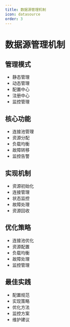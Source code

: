 ```yaml
---
title: 数据源管理机制
icon: datasource
order: 3
---
```


# 数据源管理机制

## 管理模式
- 静态管理
- 动态管理
- 配置中心
- 注册中心
- 监控管理

## 核心功能
- 连接池管理
- 资源分配
- 负载均衡
- 故障转移
- 监控告警

## 实现机制
- 资源初始化
- 连接管理
- 状态监控
- 故障处理
- 资源回收

## 优化策略
- 连接池优化
- 资源配置
- 负载均衡
- 故障处理
- 监控管理

## 最佳实践
- 配置规范
- 实现策略
- 优化方法
- 监控方案
- 维护建议
